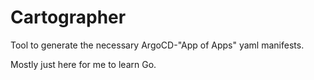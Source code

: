# Cartographer

Tool to generate the necessary ArgoCD-"App of Apps" yaml manifests.

Mostly just here for me to learn Go.
